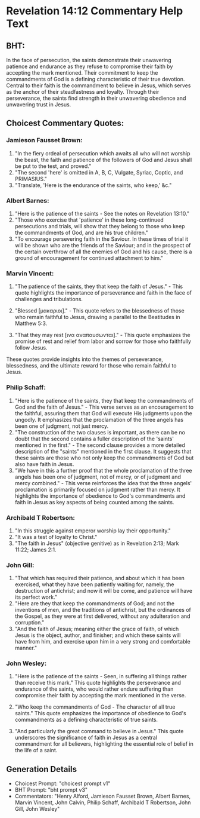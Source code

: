 # Revelation 14:12 Commentary Help Text

## BHT:
In the face of persecution, the saints demonstrate their unwavering patience and endurance as they refuse to compromise their faith by accepting the mark mentioned. Their commitment to keep the commandments of God is a defining characteristic of their true devotion. Central to their faith is the commandment to believe in Jesus, which serves as the anchor of their steadfastness and loyalty. Through their perseverance, the saints find strength in their unwavering obedience and unwavering trust in Jesus.

## Choicest Commentary Quotes:
### Jamieson Fausset Brown:
1. "In the fiery ordeal of persecution which awaits all who will not worship the beast, the faith and patience of the followers of God and Jesus shall be put to the test, and proved."
2. "The second 'here' is omitted in A, B, C, Vulgate, Syriac, Coptic, and PRIMASIUS."
3. "Translate, 'Here is the endurance of the saints, who keep,' &c."

### Albert Barnes:
1. "Here is the patience of the saints - See the notes on Revelation 13:10." 
2. "Those who exercise that 'patience' in these long-continued persecutions and trials, will show that they belong to those who keep the commandments of God, and are his true children."
3. "To encourage persevering faith in the Saviour. In these times of trial it will be shown who are the friends of the Saviour; and in the prospect of the certain overthrow of all the enemies of God and his cause, there is a ground of encouragement for continued attachment to him."

### Marvin Vincent:
1. "The patience of the saints, they that keep the faith of Jesus." - This quote highlights the importance of perseverance and faith in the face of challenges and tribulations.

2. "Blessed [μακαριοι]." - This quote refers to the blessedness of those who remain faithful to Jesus, drawing a parallel to the Beatitudes in Matthew 5:3.

3. "That they may rest [ινα αναπαυσωνται]." - This quote emphasizes the promise of rest and relief from labor and sorrow for those who faithfully follow Jesus.

These quotes provide insights into the themes of perseverance, blessedness, and the ultimate reward for those who remain faithful to Jesus.

### Philip Schaff:
1. "Here is the patience of the saints, they that keep the commandments of God and the faith of Jesus." - This verse serves as an encouragement to the faithful, assuring them that God will execute His judgments upon the ungodly. It emphasizes that the proclamation of the three angels has been one of judgment, not just mercy.
2. "The construction of the two clauses is important, as there can be no doubt that the second contains a fuller description of the 'saints' mentioned in the first." - The second clause provides a more detailed description of the "saints" mentioned in the first clause. It suggests that these saints are those who not only keep the commandments of God but also have faith in Jesus.
3. "We have in this a further proof that the whole proclamation of the three angels has been one of judgment, not of mercy, or of judgment and mercy combined." - This verse reinforces the idea that the three angels' proclamation is primarily focused on judgment rather than mercy. It highlights the importance of obedience to God's commandments and faith in Jesus as key aspects of being counted among the saints.

### Archibald T Robertson:
1. "In this struggle against emperor worship lay their opportunity."
2. "It was a test of loyalty to Christ."
3. "The faith in Jesus" (objective genitive) as in Revelation 2:13; Mark 11:22; James 2:1.

### John Gill:
1. "That which has required their patience, and about which it has been exercised, what they have been patiently waiting for, namely, the destruction of antichrist; and now it will be come, and patience will have its perfect work." 
2. "Here are they that keep the commandments of God; and not the inventions of men, and the traditions of antichrist, but the ordinances of the Gospel, as they were at first delivered, without any adulteration and corruption."
3. "And the faith of Jesus; meaning either the grace of faith, of which Jesus is the object, author, and finisher; and which these saints will have from him, and exercise upon him in a very strong and comfortable manner."

### John Wesley:
1. "Here is the patience of the saints - Seen, in suffering all things rather than receive this mark." This quote highlights the perseverance and endurance of the saints, who would rather endure suffering than compromise their faith by accepting the mark mentioned in the verse.

2. "Who keep the commandments of God - The character of all true saints." This quote emphasizes the importance of obedience to God's commandments as a defining characteristic of true saints.

3. "And particularly the great command to believe in Jesus." This quote underscores the significance of faith in Jesus as a central commandment for all believers, highlighting the essential role of belief in the life of a saint.


## Generation Details
- Choicest Prompt: "choicest prompt v1"
- BHT Prompt: "bht prompt v3"
- Commentators: "Henry Alford, Jamieson Fausset Brown, Albert Barnes, Marvin Vincent, John Calvin, Philip Schaff, Archibald T Robertson, John Gill, John Wesley"
